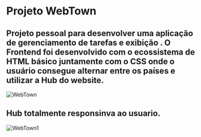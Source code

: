 ﻿# Projeto WebTown
## Projeto pessoal para desenvolver uma aplicação de gerenciamento de tarefas e exibição . O Frontend foi desenvolvido com o ecossistema de HTML básico juntamente com o CSS onde o usuário consegue alternar entre os países e utilizar a Hub do website.
![WebTown](https://github.com/victorloureiro1/ProjectWebTownCSS/blob/master/town.gif.gif)
##
## Hub totalmente responsinva ao usuario.
![WebTown1](https://github.com/victorloureiro1/ProjectWebTownCSS/blob/master/responsivo.gif)
